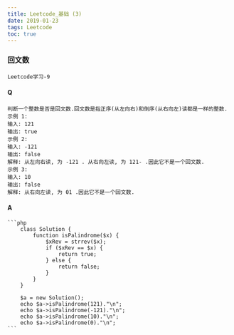 ```yaml
---
title: Leetcode_基础 (3)
date: 2019-01-23
tags: Leetcode
toc: true
---
```


### 回文数
    Leetcode学习-9

<!-- more -->

#### Q
    判断一个整数是否是回文数.回文数是指正序(从左向右)和倒序(从右向左)读都是一样的整数.
    示例 1:
    输入: 121
    输出: true
    示例 2:
    输入: -121
    输出: false
    解释: 从左向右读, 为 -121 . 从右向左读, 为 121- .因此它不是一个回文数.
    示例 3:
    输入: 10
    输出: false
    解释: 从右向左读, 为 01 .因此它不是一个回文数.

#### A
    ```php
        class Solution {
            function isPalindrome($x) {
                $xRev = strrev($x);
                if ($xRev == $x) {
                    return true;
                } else {
                    return false;
                }
            }
        }

        $a = new Solution();
        echo $a->isPalindrome(121)."\n";
        echo $a->isPalindrome(-121)."\n";
        echo $a->isPalindrome(10)."\n";
        echo $a->isPalindrome(0)."\n";
    ```
